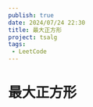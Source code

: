 ```yaml
---
publish: true
date: 2024/07/24 22:30
title: 最大正方形
project: tsalg
tags:
 - LeetCode
---
```


# 最大正方形
